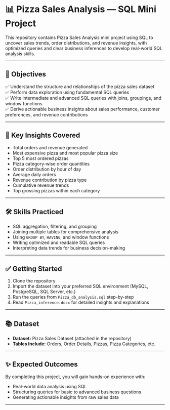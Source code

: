 # 📊 Pizza Sales Analysis — SQL Mini Project

This repository contains Pizza Sales Analysis mini project using SQL to uncover sales trends, order distributions, and revenue insights, with optimized queries and clear business inferences to develop real-world SQL analysis skills.

---

## 🎯 Objectives

✅ Understand the structure and relationships of the pizza sales dataset  
✅ Perform data exploration using fundamental SQL queries  
✅ Write intermediate and advanced SQL queries with joins, groupings, and window functions  
✅ Derive actionable business insights about sales performance, customer preferences, and revenue contributions

---


## 📌 Key Insights Covered

- Total orders and revenue generated  
- Most expensive pizza and most popular pizza size  
- Top 5 most ordered pizzas  
- Pizza category-wise order quantities  
- Order distribution by hour of day  
- Average daily orders  
- Revenue contribution by pizza type  
- Cumulative revenue trends  
- Top grossing pizzas within each category

---

## 🛠️ Skills Practiced

- SQL aggregation, filtering, and grouping  
- Joining multiple tables for comprehensive analysis  
- Using `GROUP BY`, `HAVING`, and window functions  
- Writing optimized and readable SQL queries  
- Interpreting data trends for business decision-making

---

## ✅ Getting Started

1. Clone the repository  
2. Import the dataset into your preferred SQL environment (MySQL, PostgreSQL, SQL Server, etc.)  
3. Run the queries from `Pizza_db_analysis.sql` step-by-step  
4. Read `Pizza_inference.docx` for detailed insights and explanations

---

## 📚 Dataset

- **Dataset:** Pizza Sales Dataset (attached in the repository)
- **Tables Include:** Orders, Order Details, Pizzas, Pizza Categories, etc.

---

## ✨ Expected Outcomes

By completing this project, you will gain hands-on experience with:
- Real-world data analysis using SQL
- Structuring queries for basic to advanced business questions
- Generating actionable insights from raw sales data

---




